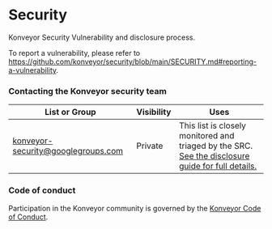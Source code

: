 # Security

Konveyor Security Vulnerability and disclosure process.

To report a vulnerability, please refer to https://github.com/konveyor/security/blob/main/SECURITY.md#reporting-a-vulnerability.

### Contacting the Konveyor security team

| List or Group | Visibility | Uses |
| ------------- | ---------- | ---- |
|  konveyor-security@googlegroups.com | Private | This list is closely monitored and triaged by the SRC. [See the disclosure guide for full details.](https://github.com/konveyor/security/blob/main/embargo-policy.md#disclosure-timeline) |

### Code of conduct

Participation in the Konveyor community is governed by the [Konveyor Code of Conduct](https://github.com/konveyor/community/blob/main/CODE_OF_CONDUCT.md).
